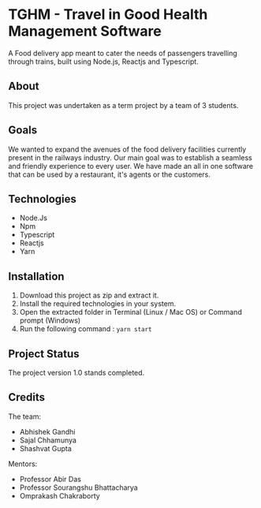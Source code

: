# TGHM - Travel in Good Health Management Software

A Food delivery app meant to cater the needs of passengers travelling through trains, built using Node.js, Reactjs and Typescript.

## About

This project was undertaken as a term project by a team of 3 students. 

## Goals

We wanted to expand the avenues of the food delivery facilities currently present in the railways industry. Our main goal was to establish a seamless and friendly experience to every user. We have made an all in one software that can be used by a restaurant, it's agents or the customers.

## Technologies

+ Node.Js
+ Npm
+ Typescript
+ Reactjs
+ Yarn

## Installation

1. Download this project as zip and extract it.
2. Install the required technologies in your system.
3. Open the extracted folder in Terminal (Linux / Mac OS) or Command prompt (Windows)
4. Run the following command : `yarn start`

## Project Status

The project version 1.0 stands completed.  

## Credits

The team:

* Abhishek Gandhi
* Sajal Chhamunya
* Shashvat Gupta

Mentors:

* Professor Abir Das
* Professor Sourangshu Bhattacharya
* Omprakash Chakraborty



